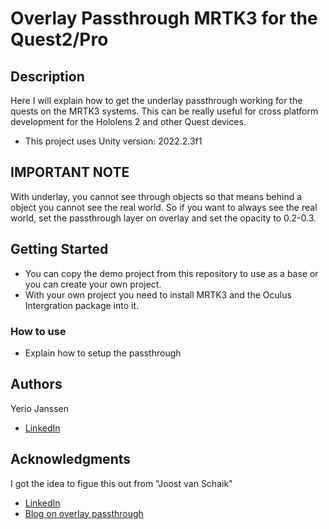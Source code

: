 # Overlay Passthrough MRTK3 for the Quest2/Pro

## Description

Here I will explain how to get the underlay passthrough working for the quests on the MRTK3 systems.
This can be really useful for cross platform development for the Hololens 2 and other Quest devices.

* This project uses Unity version: 2022.2.3f1

## IMPORTANT NOTE

With underlay, you cannot see through objects so that means behind a object you cannot see the real world.
So if you want to always see the real world, set the passthrough layer on overlay and set the opacity to 0.2-0.3.

## Getting Started

* You can copy the demo project from this repository to use as a base or you can create your own project.
* With your own project you need to install MRTK3 and the Oculus Intergration package into it.

### How to use

* Explain how to setup the passthrough

## Authors

Yerio Janssen  
* [LinkedIn](https://www.linkedin.com/in/yerio-janssen-a20980239/)

## Acknowledgments

I got the idea to figue this out from "Joost van Schaik"
* [LinkedIn](https://www.linkedin.com/in/joostvanschaik/)
* [Blog on overlay passthrough](https://localjoost.github.io/Passthrough-transparency-with-MRTK2-and-3-on-Quest-2Pro/)
